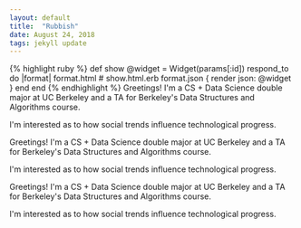 ```yaml
---
layout: default
title:  "Rubbish"
date: August 24, 2018
tags: jekyll update
---
```

{% highlight ruby %}
def show
  @widget = Widget(params[:id])
  respond_to do |format|
    format.html # show.html.erb
    format.json { render json: @widget }
  end
end
{% endhighlight %}
Greetings! I'm a CS + Data Science double major at UC Berkeley and a TA for Berkeley's Data Structures and Algorithms course. 

I'm interested as to how social trends influence technological progress.

Greetings! I'm a CS + Data Science double major at UC Berkeley and a TA for Berkeley's Data Structures and Algorithms course. 

I'm interested as to how social trends influence technological progress.

Greetings! I'm a CS + Data Science double major at UC Berkeley and a TA for Berkeley's Data Structures and Algorithms course. 

I'm interested as to how social trends influence technological progress.